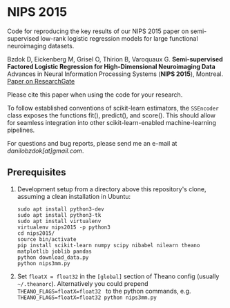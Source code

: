 NIPS 2015
=========

Code for reproducing the key results of our NIPS 2015 paper on semi-supervised low-rank logistic regression models for large functional neuroimaging datasets.

Bzdok D, Eickenberg M, Grisel O, Thirion B, Varoquaux G.
**Semi-supervised Factored Logistic Regression for High-Dimensional Neuroimaging Data**
Advances in Neural Information Processing Systems (**NIPS 2015**), Montreal.
[Paper on ResearchGate](https://www.researchgate.net/publication/281490102_Semi-Supervised_Factored_Logistic_Regression_for_High-Dimensional_Neuroimaging_Data)

Please cite this paper when using the code for your research.

To follow established conventions of scikit-learn estimators, the ``SSEncoder`` class exposes the functions fit(), predict(), and score().
This should allow for seamless integration into other scikit-learn-enabled machine-learning pipelines.

For questions and bug reports, please send me an e-mail at _danilobzdok[at]gmail.com_.

## Prerequisites

1. Development setup from a directory above this repository's clone, assuming a clean installation in Ubuntu:

    ```
    sudo apt install python3-dev
    sudo apt install python3-tk
    sudo apt install virtualenv
    virtualenv nips2015 -p python3
    cd nips2015/
    source bin/activate
    pip install scikit-learn numpy scipy nibabel nilearn theano matplotlib joblib pandas
    python download_data.py
    python nips3mm.py
    ```

2. Set `floatX = float32` in the `[global]` section of Theano config (usually `~/.theanorc`). Alternatively you could prepend `THEANO_FLAGS=floatX=float32 ` to the python commands, e.g. `THEANO_FLAGS=floatX=float32 python nips3mm.py` 



